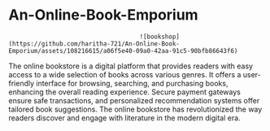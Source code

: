 # An-Online-Book-Emporium
                                        ![bookshop](https://github.com/haritha-721/An-Online-Book-Emporium/assets/108216615/a06f5e40-09a0-42aa-91c5-90bfb86643f6)



The online bookstore is a digital platform that provides readers with easy access to a wide selection of books across various genres. It offers a user-friendly interface for browsing, 
searching, and purchasing books, enhancing the overall reading experience. Secure payment gateways ensure safe transactions, and personalized recommendation systems offer tailored book
suggestions. The online bookstore has revolutionized the way readers discover and engage with literature in the modern digital era.
